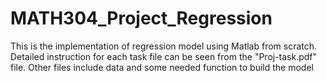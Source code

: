 # MATH304_Project_Regression

This is the implementation of regression model using Matlab from scratch. Detailed instruction for each task file can be seen from the "Proj-task.pdf" file. Other files include data and some needed function to build the model
